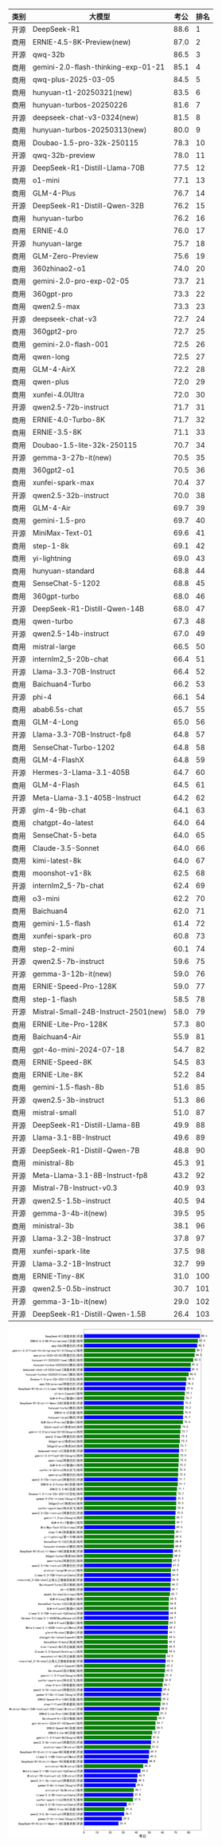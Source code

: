 
| 类别 | 大模型                         | 考公 | 排名 |
|-----|------------------------------|---------|----|
|开源|DeepSeek-R1|88.6|1|
|商用|ERNIE-4.5-8K-Preview(new)|87.0|2|
|开源|qwq-32b|86.5|3|
|商用|gemini-2.0-flash-thinking-exp-01-21|85.1|4|
|商用|qwq-plus-2025-03-05|84.5|5|
|商用|hunyuan-t1-20250321(new)|83.5|6|
|商用|hunyuan-turbos-20250226|81.6|7|
|开源|deepseek-chat-v3-0324(new)|81.5|8|
|商用|hunyuan-turbos-20250313(new)|80.0|9|
|商用|Doubao-1.5-pro-32k-250115|78.3|10|
|开源|qwq-32b-preview|78.0|11|
|开源|DeepSeek-R1-Distill-Llama-70B|77.5|12|
|商用|o1-mini|77.1|13|
|商用|GLM-4-Plus|76.7|14|
|开源|DeepSeek-R1-Distill-Qwen-32B|76.2|15|
|商用|hunyuan-turbo|76.2|16|
|商用|ERNIE-4.0|76.0|17|
|开源|hunyuan-large|75.7|18|
|商用|GLM-Zero-Preview|75.6|19|
|商用|360zhinao2-o1|74.0|20|
|商用|gemini-2.0-pro-exp-02-05|73.7|21|
|商用|360gpt-pro|73.3|22|
|商用|qwen2.5-max|73.3|23|
|开源|deepseek-chat-v3|72.7|24|
|商用|360gpt2-pro|72.7|25|
|商用|gemini-2.0-flash-001|72.5|26|
|商用|qwen-long|72.5|27|
|商用|GLM-4-AirX|72.2|28|
|商用|qwen-plus|72.0|29|
|商用|xunfei-4.0Ultra|72.0|30|
|开源|qwen2.5-72b-instruct|71.7|31|
|商用|ERNIE-4.0-Turbo-8K|71.7|32|
|商用|ERNIE-3.5-8K|71.1|33|
|商用|Doubao-1.5-lite-32k-250115|70.7|34|
|开源|gemma-3-27b-it(new)|70.5|35|
|商用|360gpt2-o1|70.5|36|
|商用|xunfei-spark-max|70.4|37|
|开源|qwen2.5-32b-instruct|70.0|38|
|商用|GLM-4-Air|69.7|39|
|商用|gemini-1.5-pro|69.7|40|
|开源|MiniMax-Text-01|69.6|41|
|商用|step-1-8k|69.1|42|
|商用|yi-lightning|69.0|43|
|商用|hunyuan-standard|68.8|44|
|商用|SenseChat-5-1202|68.8|45|
|商用|360gpt-turbo|68.0|46|
|开源|DeepSeek-R1-Distill-Qwen-14B|68.0|47|
|商用|qwen-turbo|67.3|48|
|开源|qwen2.5-14b-instruct|67.0|49|
|商用|mistral-large|66.5|50|
|开源|internlm2_5-20b-chat|66.4|51|
|开源|Llama-3.3-70B-Instruct|66.4|52|
|商用|Baichuan4-Turbo|66.2|53|
|开源|phi-4|66.1|54|
|商用|abab6.5s-chat|65.7|55|
|商用|GLM-4-Long|65.0|56|
|开源|Llama-3.3-70B-Instruct-fp8|64.8|57|
|商用|SenseChat-Turbo-1202|64.8|58|
|商用|GLM-4-FlashX|64.8|59|
|开源|Hermes-3-Llama-3.1-405B|64.7|60|
|商用|GLM-4-Flash|64.5|61|
|开源|Meta-Llama-3.1-405B-Instruct|64.2|62|
|开源|glm-4-9b-chat|64.1|63|
|商用|chatgpt-4o-latest|64.0|64|
|商用|SenseChat-5-beta|64.0|65|
|商用|Claude-3.5-Sonnet|64.0|66|
|商用|kimi-latest-8k|64.0|67|
|商用|moonshot-v1-8k|62.5|68|
|开源|internlm2_5-7b-chat|62.4|69|
|商用|o3-mini|62.2|70|
|商用|Baichuan4|62.0|71|
|商用|gemini-1.5-flash|61.4|72|
|商用|xunfei-spark-pro|60.8|73|
|商用|step-2-mini|60.1|74|
|开源|qwen2.5-7b-instruct|59.6|75|
|开源|gemma-3-12b-it(new)|59.0|76|
|商用|ERNIE-Speed-Pro-128K|59.0|77|
|商用|step-1-flash|58.5|78|
|开源|Mistral-Small-24B-Instruct-2501(new)|58.0|79|
|商用|ERNIE-Lite-Pro-128K|57.3|80|
|商用|Baichuan4-Air|55.9|81|
|商用|gpt-4o-mini-2024-07-18|54.7|82|
|商用|ERNIE-Speed-8K|54.5|83|
|商用|ERNIE-Lite-8K|52.2|84|
|商用|gemini-1.5-flash-8b|51.6|85|
|开源|qwen2.5-3b-instruct|51.3|86|
|商用|mistral-small|51.0|87|
|开源|DeepSeek-R1-Distill-Llama-8B|49.9|88|
|开源|Llama-3.1-8B-Instruct|49.6|89|
|开源|DeepSeek-R1-Distill-Qwen-7B|48.8|90|
|商用|ministral-8b|45.3|91|
|开源|Meta-Llama-3.1-8B-Instruct-fp8|43.2|92|
|开源|Mistral-7B-Instruct-v0.3|40.9|93|
|开源|qwen2.5-1.5b-instruct|40.5|94|
|开源|gemma-3-4b-it(new)|39.5|95|
|商用|ministral-3b|38.1|96|
|开源|Llama-3.2-3B-Instruct|37.8|97|
|商用|xunfei-spark-lite|37.5|98|
|开源|Llama-3.2-1B-Instruct|32.7|99|
|商用|ERNIE-Tiny-8K|31.0|100|
|开源|qwen2.5-0.5b-instruct|30.7|101|
|开源|gemma-3-1b-it(new)|29.0|102|
|开源|DeepSeek-R1-Distill-Qwen-1.5B|26.4|103|


![lin](../pic/考公.png)
